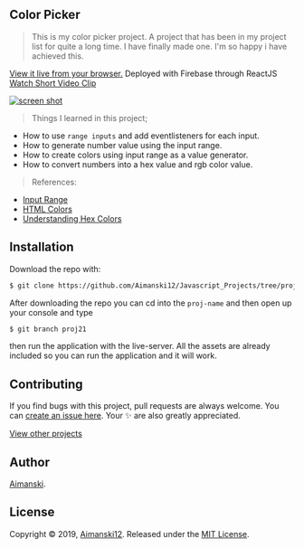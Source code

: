 ## Color Picker

> This is my color picker project. A project that has been in my project list for quite a long time. I have finally made one. I'm so happy i have achieved this.

[View it live from your browser.]() Deployed with Firebase through ReactJS<br>
[Watch Short Video Clip]() <br>

<div float="left">
  <a href="">
    <img src="https://github.com/Aimanski12/proj-resource/blob/master/libs/proj-js21-colorpicker.gif" alt="screen shot">
  </a>
</div>

> Things I learned in this project;
  * How to use `range inputs` and add eventlisteners for each input.
  * How to generate number value using the input range.
  * How to create colors using input range as a value generator.
  * How to convert numbers into a hex value and rgb color value.

  > References:
  * [Input Range](https://developer.mozilla.org/en-US/docs/Web/HTML/Element/input/range)
  * [HTML Colors](https://htmlcolorcodes.com/)
  * [Understanding Hex Colors](https://www.pluralsight.com/blog/tutorials/understanding-hexadecimal-colors-simple)

## Installation

Download the repo with:

```bash
$ git clone https://github.com/Aimanski12/Javascript_Projects/tree/proj21 proj-name
```

After downloading the repo you can cd into the `proj-name` and then open up your console and type 

```bash
$ git branch proj21
```

then run the application with the live-server. All the assets are already included so you can run the application and it will work. 

## Contributing

If you find bugs with this project, pull requests are always welcome. You can [create an issue here](https://github.com/Aimanski12/Javascript_Projects/issues/new).
Your :sparkles: are also greatly appreciated.

[View other projects](http://bit.ly/aiman-javascript-projects)

## Author

[Aimanski](http://bit.ly/aiman-profile-github).

## License 

Copyright © 2019, [Aimanski12](http://bit.ly/aiman-profile-github).
Released under the [MIT License](LICENSE).

